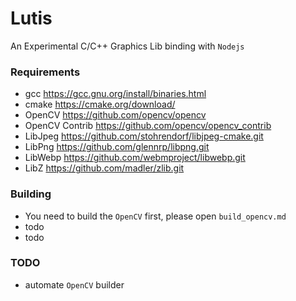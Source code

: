 # Lutis

An Experimental C/C++ Graphics Lib binding with `Nodejs`

### Requirements
- gcc https://gcc.gnu.org/install/binaries.html
- cmake https://cmake.org/download/
- OpenCV https://github.com/opencv/opencv
- OpenCV Contrib https://github.com/opencv/opencv_contrib
- LibJpeg https://github.com/stohrendorf/libjpeg-cmake.git
- LibPng https://github.com/glennrp/libpng.git
- LibWebp https://github.com/webmproject/libwebp.git
- LibZ https://github.com/madler/zlib.git

### Building

- You need to build the `OpenCV` first, please open `build_opencv.md`
- todo
- todo

### TODO
- automate `OpenCV` builder